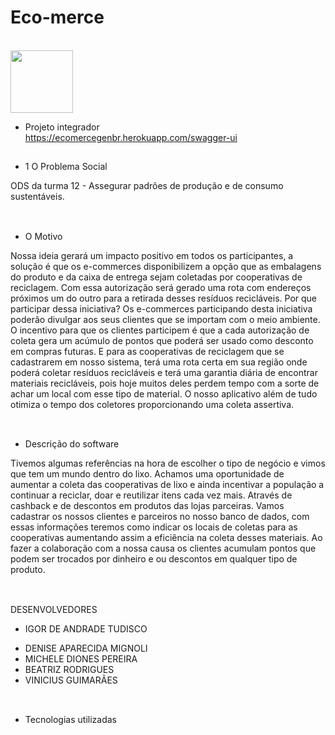 # Eco-merce 

<body>
  </br>
     <a href = "https://ecomercegenbr.herokuapp.com/swagger-ui"/><img src="https://cdn.discordapp.com/attachments/854827881426190337/864917381112922182/LogoPng.png" target="_blank" width="100" ></a>
     </br>

</body>
 
- Projeto integrador </br>
https://ecomercegenbr.herokuapp.com/swagger-ui

##

- 1	O Problema Social

ODS da turma 12 - Assegurar padrões de produção e de consumo sustentáveis.
  <br>
    <br>
    
 ##


  <!--
  O impacto e as consequências 
Explique sobre o impacto deste problema na sociedade e as suas consequências.
Ter uma gestão ruim de resíduos tem efeitos prejudiciais à saúde pública, pois a poluição ambiental propícia à proliferação de doenças. Além disso, a degradação ambiental gera impactos no paisagismo. Hoje em dia tem estudos que comprovam que um ambiente limpo pode reduzir a violência generalizada.
A pavimentação dos grandes centros urbanos impede que a água entre no solo, proporcionando um escoamento que é apenas superficial, somando o descarte de lixo que acontece de forma incorreta. Os meios de escoamento são bloqueados dificultando a manutenção das bocas de lobos, bueiros e poços de visitas, assim contribuem de forma direta e indireta para ter mais enchentes e alagamentos.
Com isso as zonas periféricas da cidade são extremamente afetadas,  famílias têm suas casas tomadas pela água e até mesmo deslizamentos que podem causar perdas inestimáveis. 
  <br>
    <br>
    
 ##  -->
-	O Motivo


Nossa ideia gerará um impacto positivo em todos os participantes, a solução é que os e-commerces disponibilizem a opção que as embalagens do produto e da caixa de entrega sejam coletadas por cooperativas de reciclagem. Com essa autorização será gerado uma rota com endereços próximos um do outro para a retirada desses resíduos recicláveis.
Por que participar dessa iniciativa? Os e-commerces participando desta iniciativa poderão divulgar aos seus clientes que se importam com o meio ambiente.
O incentivo para que os clientes participem é que a cada autorização de coleta gera um acúmulo de pontos que poderá ser usado como desconto em compras futuras.
E para as cooperativas de reciclagem que se cadastrarem em nosso sistema, terá uma rota certa em sua região onde poderá coletar resíduos recicláveis e terá uma garantia diária de encontrar materiais recicláveis, pois hoje muitos deles perdem tempo com a sorte de achar um local com esse tipo de material.
O nosso aplicativo além de tudo otimiza o tempo dos coletores proporcionando uma coleta assertiva.
  <br>
    <br>
    
 ##
    
-	Descrição do software

Tivemos algumas referências na hora de escolher o tipo de negócio e vimos que tem um mundo dentro do lixo.
Achamos uma oportunidade de aumentar a coleta das cooperativas de lixo e ainda incentivar a população a continuar a reciclar, doar e reutilizar itens cada vez mais.
Através de cashback e de descontos em produtos das lojas parceiras.
Vamos cadastrar os nossos clientes e parceiros no nosso banco de dados, com essas informações teremos como indicar os locais de coletas para as cooperativas aumentando assim a eficiência na coleta desses materiais.
Ao fazer a colaboração com a nossa causa os clientes acumulam pontos que podem ser trocados por dinheiro e ou descontos em qualquer tipo de produto. 
  <br>
    <br>
    
 ##
    
DESENVOLVEDORES
    
- IGOR DE ANDRADE TUDISCO
<!--

<body>
<a><img src="https://avatars.githubusercontent.com/u/64790509?v=4" target="_blank"></a> 
  <div>
    <br>
    <a href = "mailto:igorandradetudisco@gmail.com"><img src="https://img.shields.io/badge/-Gmail-%23333?style=for-the-badge&logo=gmail&logoColor=white" target="_blank"></a> &ensp;
    <a href = "mailto:igortudisco@hotmail.com"><img src="https://i.pinimg.com/originals/6e/50/1f/6e501f5add4aeff56d78208e7f0d9354.png" target="_blank" width="28" ></a> &ensp;
    <a href="https://www.linkedin.com/in/igor-tudisco-82935770/" target="_blank"><img src="https://img.shields.io/badge/-LinkedIn-%230077B5?style=for-the-badge&logo=linkedin&logoColor=white" sizes="0.1" target="_blank"></a>
  </div>
</body> -->

- DENISE APARECIDA MIGNOLI
- MICHELE DIONES PEREIRA
- BEATRIZ RODRIGUES
- VINICIUS GUIMARÃES
  <br>
    <br>
    
 ##
    
- Tecnologias utilizadas

